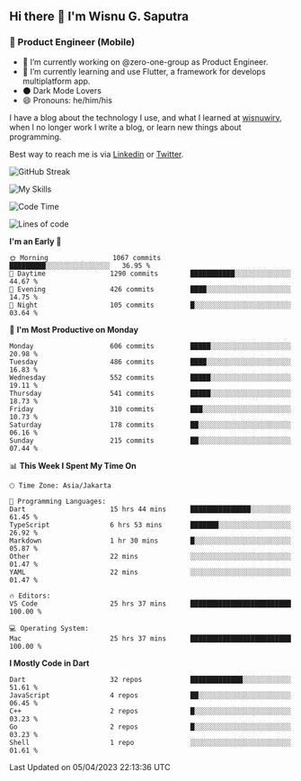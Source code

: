 ## Hi there 👋 I'm Wisnu G. Saputra

### :mobile_phone_off: Product Engineer (Mobile)

- 🔭 I’m currently working on @zero-one-group as Product Engineer.
- 🌱 I’m currently learning and use Flutter, a framework for develops multiplatform app.
- 🌑 Dark Mode Lovers
- 😄 Pronouns: he/him/his

I have a blog about the technology I use, and what I learned at [wisnuwiry](https://wisnuwiry.space/), when I no longer work I write a blog, or learn new things about programming.

Best way to reach me is via [Linkedin](https://www.linkedin.com/in/wisnu-saputra/) or [Twitter](https://twitter.com/wisnuwiry).

![GitHub Streak](https://streak-stats.demolab.com?user=wisnuwiry&theme=dark&hide_border=true)

![My Skills](https://skillicons.dev/icons?i=dart,flutter,kotlin,swift,js,css,neovim,git,linux&perline=5)

<!--START_SECTION:waka-->
![Code Time](http://img.shields.io/badge/Code%20Time-365%20hrs%2023%20mins-blue)

![Lines of code](https://img.shields.io/badge/From%20Hello%20World%20I%27ve%20Written-4.4%20million%20lines%20of%20code-blue)

**I'm an Early 🐤** 

```text
🌞 Morning                1067 commits        █████████░░░░░░░░░░░░░░░░   36.95 % 
🌆 Daytime                1290 commits        ███████████░░░░░░░░░░░░░░   44.67 % 
🌃 Evening                426 commits         ████░░░░░░░░░░░░░░░░░░░░░   14.75 % 
🌙 Night                  105 commits         █░░░░░░░░░░░░░░░░░░░░░░░░   03.64 % 
```
📅 **I'm Most Productive on Monday** 

```text
Monday                   606 commits         █████░░░░░░░░░░░░░░░░░░░░   20.98 % 
Tuesday                  486 commits         ████░░░░░░░░░░░░░░░░░░░░░   16.83 % 
Wednesday                552 commits         █████░░░░░░░░░░░░░░░░░░░░   19.11 % 
Thursday                 541 commits         █████░░░░░░░░░░░░░░░░░░░░   18.73 % 
Friday                   310 commits         ███░░░░░░░░░░░░░░░░░░░░░░   10.73 % 
Saturday                 178 commits         ██░░░░░░░░░░░░░░░░░░░░░░░   06.16 % 
Sunday                   215 commits         ██░░░░░░░░░░░░░░░░░░░░░░░   07.44 % 
```


📊 **This Week I Spent My Time On** 

```text
🕑︎ Time Zone: Asia/Jakarta

💬 Programming Languages: 
Dart                     15 hrs 44 mins      ███████████████░░░░░░░░░░   61.45 % 
TypeScript               6 hrs 53 mins       ███████░░░░░░░░░░░░░░░░░░   26.92 % 
Markdown                 1 hr 30 mins        █░░░░░░░░░░░░░░░░░░░░░░░░   05.87 % 
Other                    22 mins             ░░░░░░░░░░░░░░░░░░░░░░░░░   01.47 % 
YAML                     22 mins             ░░░░░░░░░░░░░░░░░░░░░░░░░   01.47 % 

🔥 Editors: 
VS Code                  25 hrs 37 mins      █████████████████████████   100.00 % 

💻 Operating System: 
Mac                      25 hrs 37 mins      █████████████████████████   100.00 % 
```

**I Mostly Code in Dart** 

```text
Dart                     32 repos            █████████████░░░░░░░░░░░░   51.61 % 
JavaScript               4 repos             ██░░░░░░░░░░░░░░░░░░░░░░░   06.45 % 
C++                      2 repos             █░░░░░░░░░░░░░░░░░░░░░░░░   03.23 % 
Go                       2 repos             █░░░░░░░░░░░░░░░░░░░░░░░░   03.23 % 
Shell                    1 repo              ░░░░░░░░░░░░░░░░░░░░░░░░░   01.61 % 
```




 Last Updated on 05/04/2023 22:13:36 UTC
<!--END_SECTION:waka-->
